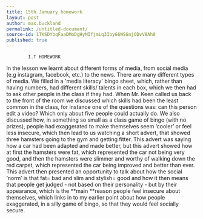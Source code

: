 ```yaml
---
title: 15th January homework
layout: post
author: max.buckland
permalink: /untitled-document/
source-id: 1TKSDYbqFaaDMoDgHyNIfjmLq3IbyG6WSGnjODvV8Ah0
published: true
---
```

			I.T HOMEWORK

 In the lesson we learnt about different forms of media, from social media (e.g instagram, facebook, etc.) to the news. There are many different types of media. We filled in a 'media literacy' bingo sheet, which, rather than having numbers, had different skills/ talents in each box, which we then had to ask other people in the class if they had. When Mr. Keen called us back to the front of the room we discussed which skills had been the least common in the class, for instance one of the questions was: can this person edit a video? Which only about five people could actually do. We also discussed how, in something so small as a class game of bingo (with no prizes), people had exaggerated to make themselves seem ‘cooler’ or feel less insecure, which then lead to us watching a short advert, that showed three hamsters going to the gym and getting fitter. This advert was saying how a car had been adapted and made better, but this advert showed how at first the hamsters were fat, which represented the car not being very good, and then the hamsters were slimmer and worthy of walking down the red carpet, which represented  the car being improved and better than ever. This advert then presented an opportunity to talk about how the social ‘norm’ is that fat= bad and slim and stylish= good and how it then means that people get judged - not based on their personality - but by their appearance, which is the **main **reason people feel insecure about themselves, which links in to my earlier point about how people exaggerated, in a silly game of bingo, so that they would feel socially secure.

